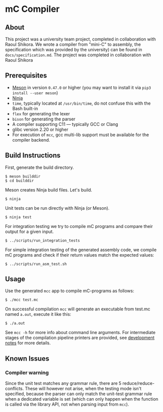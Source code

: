 # mC Compiler

## About

This project was a university team project, completed in collaboration with Raoul Shikora. 
We wrote a compiler from "mini-C" to assembly, the specification which was provided by the university) can be found in 
`docs/specification.md`.
The project was completed in collaboration with Raoul Shikora

## Prerequisites

- [Meson](http://mesonbuild.com/) in version `0.47.0` or higher
  (you may want to install it via `pip3 install --user meson`)
- [Ninja](https://ninja-build.org/)
- `time`, typically located at `/usr/bin/time`, do not confuse this with the Bash built-in
- `flex` for generating the lexer
- `bison` for generating the parser
- A compiler supporting C11 — typically GCC or Clang
- glibc version 2.20 or higher
- For execution of `mcc`, gcc multi-lib support must be available for the compiler backend.

## Build Instructions

First, generate the build directory.

    $ meson builddir
    $ cd builddir

Meson creates Ninja build files.
Let's build.

    $ ninja

Unit tests can be run directly with Ninja (or Meson).

    $ ninja test

For integration testing we try to compile mC programs and compare their output for a given input.

    $ ../scripts/run_integration_tests

For simple integration testing of the generated assembly code, we compile mC programs and check if their return values
match the expected values:

    $ ../scripts/run_asm_test.sh

## Usage

Use the generated `mcc` app to compile mC-programs as follows:

    $ ./mcc test.mc

On successful compilation `mcc` will generate an executable from test.mc named `a.out`, execute it like this:

    $ ./a.out

See `mcc -h` for more info about command line arguments.
For intermediate stages of the compilation pipeline printers are provided, see [development
notes](docs/development_notes.md) for more details.

## Known Issues

### Compiler warning 

Since the unit test matches any grammar rule, there are 5 reduce/reduce-conflicts. These will however not arise, when 
the testing mode isn't specified, because the parser can only match the unit-test grammar rule when a dedicated variable
is set (which can only happen when the function is called via the library API, not when parsing input from `mcc`).

